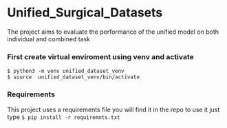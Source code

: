 # Unified_Surgical_Datasets
The project aims to evaluate the performance of the unified model on both individual and combined task
### First create virtual enviroment using venv and activate 
  `$ python3 -m venv unified_dataset_venv` \
  `$ source  unified_dataset_venv/bin/activate` 
### Requirements 
This project uses a requirements file you will find it in the repo to use it just type
`$ pip install -r requiremnts.txt`
